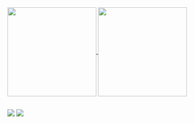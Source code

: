 <a href="https://github.com/anuraghazra/github-readme-stats">
  <img height=200 align="center" src="https://github-readme-stats.vercel.app/api?username=Josehpequeno&show_icons=true&count_private=true&bg_color=041721&text_color=ffffff&icon_color=ffffff&title_color=ffffff" />
</a>
<a href="https://github.com/anuraghazra/convoychat">
  <img height=200 align="center" src="https://github-readme-stats.vercel.app/api/top-langs?username=Josehpequeno&bg_color=041721&text_color=ffffff&title_color=ffffff&langs_count=10&hide=handlebars,HTML,css,scss&layout=compact&card_width=320&size_weight=0.5&count_weight=0.5" />
</a>

##

<div style="color:#ffffff">
  <a href="https://www.linkedin.com/in/hicarojose/" target="_blank"><img src="https://img.shields.io/badge/-LinkedIn-white?style=for-the-badge&logo=linkedin&logoColor=ffffff&labelColor=041721&color=041721" target="_blank"></a>
  <a href="mailto:hicarojbs21@gmail.com" target="_blank"><img src="https://img.shields.io/badge/-Gmail-white?style=for-the-badge&logo=gmail&logoColor=ffffff&labelColor=041721&color=041721" target="_blank">
  </a>
</div>

